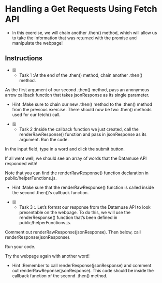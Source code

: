 # Handling a Get Requests Using Fetch API

* In this exercise, we will chain another .then() method, which will allow us to take the information that was returned with the promise and manipulate the webpage!
  
## Instructions

- [x]  - Task 1 :At the end of the .then() method, chain another .then() method.

As the first argument of our second .then() method, pass an anonymous arrow callback function that takes jsonResponse as its single parameter.


- Hint :Make sure to chain our new .then() method to the .then() method from the previous exercise. There should now be two .then() methods used for our fetch() call.


- [x]  - Task 2 :Inside the callback function we just created, call the renderRawResponse() function and pass in jsonResponse as its argument. Run the code.

In the input field, type in a word and click the submit button.

If all went well, we should see an array of words that the Datamuse API responded with!

Note that you can find the renderRawResponse() function declaration in public/helperFunctions.js.

- Hint :Make sure that the renderRawResponse() function is called inside the second .then()‘s callback function.

- [x]  - Task 3 :.
Let’s format our response from the Datamuse API to look presentable on the webpage. To do this, we will use the renderResponse() function that’s been defined in public/helperFunctions.js.

Comment out renderRawResponse(jsonResponse). Then below, call renderResponse(jsonResponse).

Run your code.

Try the webpage again with another word!

- Hint :Remember to call renderResponse(jsonResponse) and comment out renderRawReponse(jsonResponse). This code should be inside the callback function of the second .then() method.
